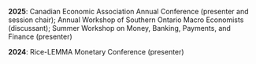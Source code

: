 **2025**: Canadian Economic Association Annual Conference (presenter and session chair); Annual Workshop of Southern Ontario Macro Economists (discussant); Summer Workshop on Money, Banking, Payments, and Finance (presenter)

**2024**: Rice-LEMMA Monetary Conference (presenter)
